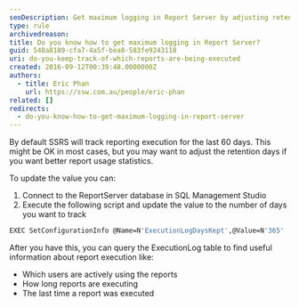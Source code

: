 ```yaml
---
seoDescription: Get maximum logging in Report Server by adjusting retention days and tracking report execution with SQL scripts.
type: rule
archivedreason:
title: Do you know how to get maximum logging in Report Server?
guid: 548a8189-cfa7-4a5f-bea8-583fe9243118
uri: do-you-keep-track-of-which-reports-are-being-executed
created: 2016-09-12T00:39:48.0000000Z
authors:
  - title: Eric Phan
    url: https://ssw.com.au/people/eric-phan
related: []
redirects:
  - do-you-know-how-to-get-maximum-logging-in-report-server
---
```


By default SSRS will track reporting execution for the last 60 days. This might be OK in most cases, but you may want to adjust the retention days if you want better report usage statistics.

<!--endintro-->

To update the value you can:

1. Connect to the ReportServer database in SQL Management Studio
2. Execute the following script and update the value to the number of days you want to track

```bash
EXEC SetConfigurationInfo @Name=N'ExecutionLogDaysKept',@Value=N'365'
```

After you have this, you can query the ExecutionLog table to find useful information about report execution like:

- Which users are actively using the reports
- How long reports are executing
- The last time a report was executed
